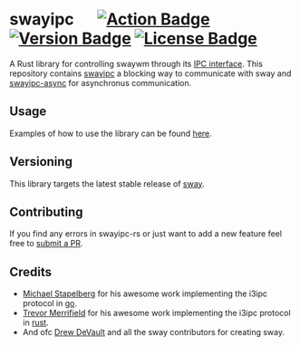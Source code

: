 # swayipc &emsp; [![Action Badge]][actions] [![Version Badge]][crates.io] [![License Badge]][license]

[Version Badge]: https://img.shields.io/crates/v/swayipc.svg
[crates.io]: https://crates.io/crates/swayipc
[Action Badge]: https://github.com/JayceFayne/swayipc-rs/workflows/Rust/badge.svg
[actions]: https://github.com/JayceFayne/swayipc-rs/actions
[License Badge]: https://img.shields.io/crates/l/swayipc.svg
[license]: https://github.com/JayceFayne/swayipc-rs/blob/master/LICENSE.md

A Rust library for controlling swaywm through its [IPC interface](https://github.com/swaywm/sway/blob/master/sway/sway-ipc.7.scd).
This repository contains [swayipc](blocking) a blocking way to communicate with sway and [swayipc-async](async) for asynchronus communication.

## Usage

Examples of how to use the library can be found [here](examples).

## Versioning

This library targets the latest stable release of [sway](https://github.com/swaywm/sway).

## Contributing

 If you find any errors in swayipc-rs or just want to add a new feature feel free to [submit a PR](https://github.com/jaycefayne/swayipc-rs/pulls).

## Credits

- [Michael Stapelberg](https://github.com/stapelberg) for his awesome work implementing the i3ipc protocol in [go](https://github.com/i3/go-i3).
- [Trevor Merrifield](https://github.com/tmerr) for his awesome work implementing the i3ipc protocol in [rust](https://github.com/tmerr/i3ipc-rs).
- And ofc [Drew DeVault](https://github.com/ddevault) and all the sway contributors for creating sway.
